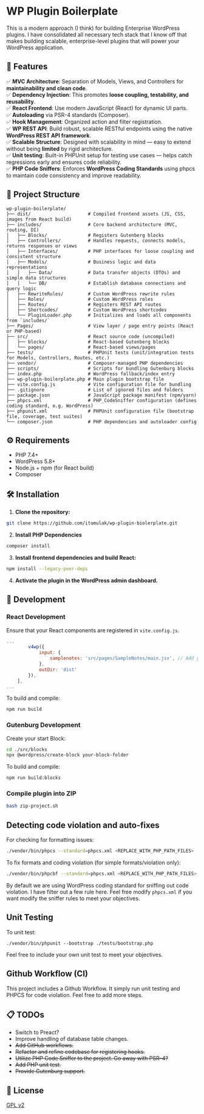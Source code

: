 # WP Plugin Boilerplate

This is a modern approach (I think) for building Enterprise WordPress plugins. I have consolidated all necessary tech stack that I know off that makes building scalable, enterprise-level plugins that will power your WordPress application.
## 🚀 Features

✅ **MVC Architecture**: Separation of Models, Views, and Controllers for **maintainability and clean code**. <br>
✅ **Dependency Injection**: This promotes **loose coupling, testability, and reusability**. <br>
✅ **React Frontend**: Use modern JavaScript (React) for dynamic UI parts. <br>
✅ **Autoloading** via PSR-4 standards (Composer). <br>
✅ **Hook Management**: Organized action and filter registration. <br>
✅ **WP REST API**: Build robust, scalable RESTful endpoints using the native **WordPress REST API framework**. <br>
✅ **Scalable Structure**: Designed with scalability in mind — easy to extend without being **limited** by rigid architecture. <br>
✅ **Unit testing**: Built-in PHPUnit setup for testing use cases — helps catch regressions early and ensures code reliability. <br>
✅ **PHP Code Sniffers**: Enforces **WordPress Coding Standards** using phpcs to maintain code consistency and improve readability. <br>

## 📁 Project Structure

```
wp-plugin-boilerplate/
├── dist/                     # Compiled frontend assets (JS, CSS, images from React build)
├── includes/                 # Core backend architecture (MVC, routing, DI)
│   ├── Blocks/               # Registers Gutenberg blocks
│   ├── Controllers/          # Handles requests, connects models, returns responses or views
│   ├── Interfaces/           # PHP interfaces for loose coupling and consistent structure
│   ├── Models/               # Business logic and data representations
│   │   ├── Data/             # Data transfer objects (DTOs) and simple data structures
│   │   └── DB/               # Establish database connections and query logic
│   ├── RewriteRules/         # Custom WordPress rewrite rules
│   ├── Roles/                # Custom WordPress roles
│   ├── Routes/               # Registers REST API routes
│   ├── Shortcodes/           # Custom WordPress shortcodes
│   └── PluginLoader.php      # Initializes and loads all components from `includes/`
├── Pages/                    # View layer / page entry points (React or PHP-based)
├── src/                      # React source code (uncompiled)
│   ├── blocks/               # React-based Gutenberg blocks
│   └── pages/                # React-based views/pages
├── tests/                    # PHPUnit tests (unit/integration tests for Models, Controllers, Routes, etc.)
├── vendor/                   # Composer-managed PHP dependencies
├── scripts/                  # Scripts for bundling Gutenburg blocks
├── index.php                 # WordPress fallback/index entry
├── wp-plugin-boilerplate.php # Main plugin bootstrap file
├── vite.config.js            # Vite configuration file for bundling
├── .gitignore                # List of ignored files and folders
├── package.json              # JavaScript package manifest (npm/yarn)
├── phpcs.xml                 # PHP_CodeSniffer configuration (defines coding standard, e.g. WordPress)
├── phpunit.xml               # PHPUnit configuration file (bootstrap file, coverage, test suites)
└── composer.json             # PHP dependencies and autoloader config
```

## ⚙️ Requirements

- PHP 7.4+
- WordPress 5.8+
- Node.js + npm (for React build)
- Composer

## 🛠️ Installation

1. **Clone the repository:**

```sh
git clone https://github.com/itumulak/wp-plugin-biolerplate.git
```

2. **Install PHP Dependencies**

```sh
composer install
```

3. **Install frontend dependencies and build React:**

```sh
npm install --legacy-peer-deps
```

4. **Activate the plugin in the WordPress admin dashboard.**

## 🧪 Development

### React Development

Ensure that your React components are registered in ``vite.config.js``.

```js
...
        v4wp({
            input: {
                samplenotes: 'src/pages/SampleNotes/main.jsx', // Add your react components.
            },
            outDir: 'dist'
        }),
    ],
...
```

To build and compile:

```sh
npm run build
```

### Gutenburg Development

Create your start Block:

```sh
cd ./src/blocks
npx @wordpress/create-block your-block-folder
```

To build and compile:

```sh
npm run build:blocks
```

### Compile plugin into ZIP

```sh
bash zip-project.sh
```

## Detecting code violation and auto-fixes

For checking for formatting issues:

```sh
./vendor/bin/phpcs --standard=phpcs.xml <REPLACE_WITH_PHP_PATH_FILES>

```

To fix formats and coding violation (for simple formats/violation only):

```sh
./vendor/bin/phpcbf --standard=phpcs.xml <REPLACE_WITH_PHP_PATH_FILES>
```

By default we are using WordPress coding standard for sniffing out code violation. I have filter out a few rule here. Feel free modify ``phpcs.xml`` if you want modify the sniffer rules to meet your objectives.

## Unit Testing

To unit test:

```
./vendor/bin/phpunit --bootstrap ./tests/bootstrap.php
```

Feel free to include your own unit test to meet your objectives.

## Github Workflow (CI)

This project includes a Github Workflow. It simply run unit testing and PHPCS for code violation. Feel free to add more steps.

## 📋 TODOs
- Switch to Preact?
- Improve handling of database table changes.
- ~~Add GitHub workflows.~~
- ~~Refactor and refine codebase for registering hooks.~~
- ~~Utilize PHP Code Sniffer to the project. Go away with PSR-4?~~
- ~~Add PHP unit test.~~
- ~~Provide Gutenburg support.~~

## 📜 License
[GPL v2](https://www.gnu.org/licenses/old-licenses/gpl-2.0.en.html)
